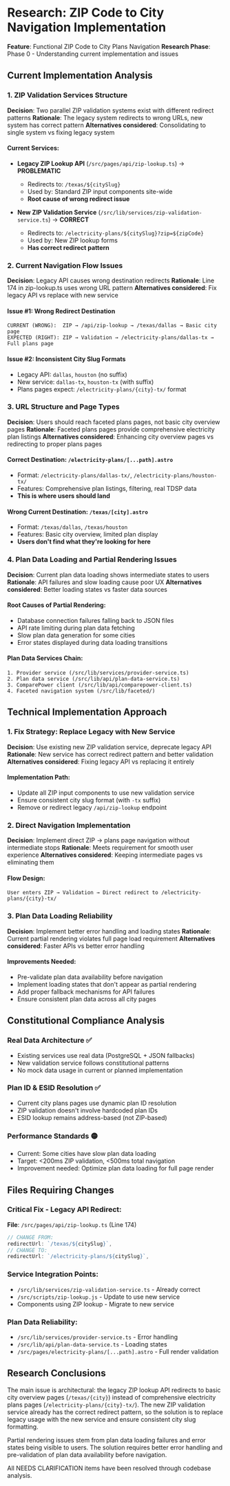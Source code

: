 # Research: ZIP Code to City Navigation Implementation

**Feature**: Functional ZIP Code to City Plans Navigation
**Research Phase**: Phase 0 - Understanding current implementation and issues

## Current Implementation Analysis

### 1. **ZIP Validation Services Structure**

**Decision**: Two parallel ZIP validation systems exist with different redirect patterns
**Rationale**: The legacy system redirects to wrong URLs, new system has correct pattern
**Alternatives considered**: Consolidating to single system vs fixing legacy system

#### Current Services:
- **Legacy ZIP Lookup API** (`/src/pages/api/zip-lookup.ts`) → **PROBLEMATIC**
  - Redirects to: `/texas/${citySlug}` 
  - Used by: Standard ZIP input components site-wide
  - **Root cause of wrong redirect issue**

- **New ZIP Validation Service** (`/src/lib/services/zip-validation-service.ts`) → **CORRECT**
  - Redirects to: `/electricity-plans/${citySlug}?zip=${zipCode}`
  - Used by: New ZIP lookup forms
  - **Has correct redirect pattern**

### 2. **Current Navigation Flow Issues**

**Decision**: Legacy API causes wrong destination redirects
**Rationale**: Line 174 in zip-lookup.ts uses wrong URL pattern
**Alternatives considered**: Fix legacy API vs replace with new service

#### Issue #1: Wrong Redirect Destination
```
CURRENT (WRONG):  ZIP → /api/zip-lookup → /texas/dallas → Basic city page
EXPECTED (RIGHT): ZIP → Validation → /electricity-plans/dallas-tx → Full plans page
```

#### Issue #2: Inconsistent City Slug Formats  
- Legacy API: `dallas`, `houston` (no suffix)
- New service: `dallas-tx`, `houston-tx` (with suffix)
- Plans pages expect: `/electricity-plans/{city}-tx/` format

### 3. **URL Structure and Page Types**

**Decision**: Users should reach faceted plans pages, not basic city overview pages
**Rationale**: Faceted plans pages provide comprehensive electricity plan listings
**Alternatives considered**: Enhancing city overview pages vs redirecting to proper plans pages

#### Correct Destination: `/electricity-plans/[...path].astro`
- Format: `/electricity-plans/dallas-tx/`, `/electricity-plans/houston-tx/`
- Features: Comprehensive plan listings, filtering, real TDSP data
- **This is where users should land**

#### Wrong Current Destination: `/texas/[city].astro` 
- Format: `/texas/dallas`, `/texas/houston`
- Features: Basic city overview, limited plan display
- **Users don't find what they're looking for here**

### 4. **Plan Data Loading and Partial Rendering Issues**

**Decision**: Current plan data loading shows intermediate states to users
**Rationale**: API failures and slow loading cause poor UX
**Alternatives considered**: Better loading states vs faster data sources

#### Root Causes of Partial Rendering:
- Database connection failures falling back to JSON files
- API rate limiting during plan data fetching
- Slow plan data generation for some cities  
- Error states displayed during data loading transitions

#### Plan Data Services Chain:
```
1. Provider service (/src/lib/services/provider-service.ts)
2. Plan data service (/src/lib/api/plan-data-service.ts)  
3. ComparePower client (/src/lib/api/comparepower-client.ts)
4. Faceted navigation system (/src/lib/faceted/)
```

## Technical Implementation Approach

### 1. **Fix Strategy: Replace Legacy with New Service**

**Decision**: Use existing new ZIP validation service, deprecate legacy API
**Rationale**: New service has correct redirect pattern and better validation
**Alternatives considered**: Fixing legacy API vs replacing it entirely

#### Implementation Path:
- Update all ZIP input components to use new validation service
- Ensure consistent city slug format (with `-tx` suffix)
- Remove or redirect legacy `/api/zip-lookup` endpoint

### 2. **Direct Navigation Implementation**

**Decision**: Implement direct ZIP → plans page navigation without intermediate stops
**Rationale**: Meets requirement for smooth user experience
**Alternatives considered**: Keeping intermediate pages vs eliminating them

#### Flow Design:
```
User enters ZIP → Validation → Direct redirect to /electricity-plans/{city}-tx/
```

### 3. **Plan Data Loading Reliability**

**Decision**: Implement better error handling and loading states
**Rationale**: Current partial rendering violates full page load requirement
**Alternatives considered**: Faster APIs vs better error handling

#### Improvements Needed:
- Pre-validate plan data availability before navigation
- Implement loading states that don't appear as partial rendering
- Add proper fallback mechanisms for API failures
- Ensure consistent plan data across all city pages

## Constitutional Compliance Analysis

### Real Data Architecture ✅
- Existing services use real data (PostgreSQL + JSON fallbacks)
- New validation service follows constitutional patterns
- No mock data usage in current or planned implementation

### Plan ID & ESID Resolution ✅  
- Current city plans pages use dynamic plan ID resolution
- ZIP validation doesn't involve hardcoded plan IDs
- ESID lookup remains address-based (not ZIP-based)

### Performance Standards 🟡
- Current: Some cities have slow plan data loading
- Target: <200ms ZIP validation, <500ms total navigation
- Improvement needed: Optimize plan data loading for full page render

## Files Requiring Changes

### Critical Fix - Legacy API Redirect:
**File**: `/src/pages/api/zip-lookup.ts` (Line 174)
```typescript
// CHANGE FROM:
redirectUrl: `/texas/${citySlug}`,
// CHANGE TO:  
redirectUrl: `/electricity-plans/${citySlug}`,
```

### Service Integration Points:
- `/src/lib/services/zip-validation-service.ts` - Already correct
- `/src/scripts/zip-lookup.js` - Update to use new service
- Components using ZIP lookup - Migrate to new service

### Plan Data Reliability:
- `/src/lib/services/provider-service.ts` - Error handling
- `/src/lib/api/plan-data-service.ts` - Loading states
- `/src/pages/electricity-plans/[...path].astro` - Full render validation

## Research Conclusions

The main issue is architectural: the legacy ZIP lookup API redirects to basic city overview pages (`/texas/{city}`) instead of comprehensive electricity plans pages (`/electricity-plans/{city}-tx/`). The new ZIP validation service already has the correct redirect pattern, so the solution is to replace legacy usage with the new service and ensure consistent city slug formatting.

Partial rendering issues stem from plan data loading failures and error states being visible to users. The solution requires better error handling and pre-validation of plan data availability before navigation.

All NEEDS CLARIFICATION items have been resolved through codebase analysis.